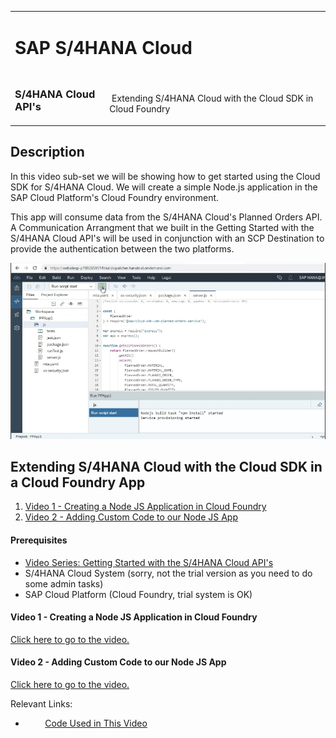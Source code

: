 <table width=100% border=0>
<tr ><td colspan=2><h1>SAP S/4HANA Cloud</h1></td></tr>
<tr><td><h3>S/4HANA Cloud API's</h3></td><td width=70%></br>&nbsp;Extending S/4HANA Cloud with the Cloud SDK in Cloud Foundry</td>
</table>

## Description

In this video sub-set we will be showing how to get started using the Cloud SDK for S/4HANA Cloud. We will create a simple Node.js application in the SAP Cloud Platform's Cloud Foundry environment. 

This app will consume data from the S/4HANA Cloud's Planned Orders API. A Communication Arrangment that we built in the Getting Started with the S/4HANA Cloud API's will be used in conjunction with an SCP Destination to provide the authentication between the two platforms. 

<img src="../images/extends4hccloudsdkcf.jpg">

## <a name="gss4hapi"></a>Extending S/4HANA Cloud with the Cloud SDK in a Cloud Foundry App
1) [Video 1 - Creating a Node JS Application in Cloud Foundry](#v1njsa)
1) [Video 2 - Adding Custom Code to our Node JS App](#v2acc)

#### Prerequisites

* [Video Series: Getting Started with the S/4HANA Cloud API's](../exercises/gettingstarteds4hcloudapis.md)
* S/4HANA Cloud System (sorry, not the trial version as you need to do some admin tasks)
* SAP Cloud Platform (Cloud Foundry, trial system is OK)

#### <a name="v1njsa"></a>Video 1 - Creating a Node JS Application in Cloud Foundry

[Click here to go to the video.](https://github.com/saphanaacademy/s4hcapi/edit/master/exercises/extends4hccloudsdkcf.md)



#### <a name="v2acc"></a>Video 2 - Adding Custom Code to our Node JS App

[Click here to go to the video.](https://github.com/saphanaacademy/s4hcapi/edit/master/exercises/extends4hccloudsdkcf.md)

Relevant Links:

*  &nbsp;&nbsp;&nbsp;&nbsp;&nbsp;&nbsp;&nbsp;&nbsp;[Code Used in This Video](/code/PPApp1.txt)


